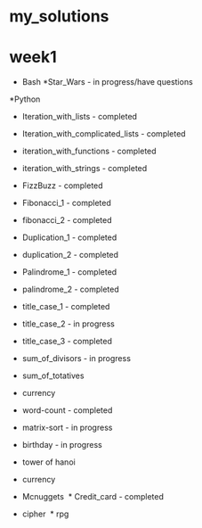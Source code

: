 # my_solutions

# week1

* Bash
  *Star_Wars - in progress/have questions

*Python
  * Iteration_with_lists - completed
  * Iteration_with_complicated_lists - completed
  * iteration_with_functions - completed
  * iteration_with_strings - completed
  * FizzBuzz - completed
  * Fibonacci_1 - completed
  * fibonacci_2 - completed
  * Duplication_1 - completed
  * duplication_2 - completed
  * Palindrome_1 - completed
  * palindrome_2 - completed
  * title_case_1 - completed
  * title_case_2 - in progress
  * title_case_3 - completed
  * sum_of_divisors - in progress
  * sum_of_totatives
  * currency
  
  * word-count - completed
  * matrix-sort - in progress
  * birthday - in progress
  * tower of hanoi
  * currency
  
  * Mcnuggets
  * Credit_card - completed
  
  * cipher
  * rpg

